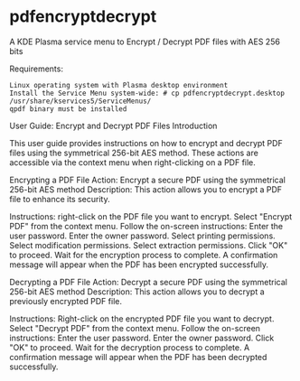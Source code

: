 # pdfencryptdecrypt
A KDE Plasma service menu to Encrypt / Decrypt PDF files with AES 256 bits

Requirements:

    Linux operating system with Plasma desktop environment
    Install the Service Menu system-wide: # cp pdfencryptdecrypt.desktop /usr/share/kservices5/ServiceMenus/
    qpdf binary must be installed

User Guide: Encrypt and Decrypt PDF Files
Introduction

This user guide provides instructions on how to encrypt and decrypt PDF files using the symmetrical 256-bit AES method. These actions are accessible via the context menu when right-clicking on a PDF file.

Encrypting a PDF File
Action: Encrypt a secure PDF using the symmetrical 256-bit AES method
Description: This action allows you to encrypt a PDF file to enhance its security.

Instructions:
    right-click on the PDF file you want to encrypt.
    Select "Encrypt PDF" from the context menu.
    Follow the on-screen instructions:
    Enter the user password.
    Enter the owner password.
    Select printing permissions.
    Select modification permissions.
    Select extraction permissions.
    Click "OK" to proceed.
    Wait for the encryption process to complete.
    A confirmation message will appear when the PDF has been encrypted successfully.


Decrypting a PDF File
Action: Decrypt a secure PDF using the symmetrical 256-bit AES method
Description: This action allows you to decrypt a previously encrypted PDF file.

Instructions:
    Right-click on the encrypted PDF file you want to decrypt.
    Select "Decrypt PDF" from the context menu.
    Follow the on-screen instructions:
    Enter the user password.
    Enter the owner password.
    Click "OK" to proceed.
    Wait for the decryption process to complete.
    A confirmation message will appear when the PDF has been decrypted successfully.
    
